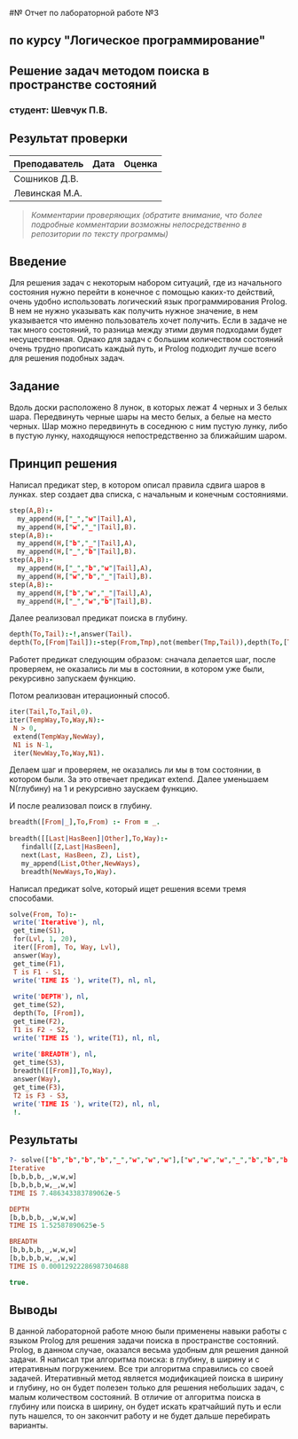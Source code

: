#№ Отчет по лабораторной работе №3
## по курсу "Логическое программирование"

## Решение задач методом поиска в пространстве состояний

### студент: Шевчук П.В.

## Результат проверки

| Преподаватель     | Дата         |  Оценка       |
|-------------------|--------------|---------------|
| Сошников Д.В. |              |               |
| Левинская М.А.|              |               |

> *Комментарии проверяющих (обратите внимание, что более подробные комментарии возможны непосредственно в репозитории по тексту программы)*


## Введение

Для решения задач с некоторым набором ситуаций, где из начального состояния нужно перейти в конечное с помощью каких-то действий, очень удобно использовать логический язык программирования Prolog. В нем не нужно указывать как получить нужное значение, в нем указывается что именно пользователь хочет получить. Если в задаче не так много состояний, то разница между этими двумя подходами будет несущественная. Однако для задач с большим количеством состояний очень трудно прописать каждый путь, и Prolog подходит лучше всего для решения подобных задач. 

## Задание

Вдоль доски расположено 8 лунок, в которых лежат 4 черных и 3 белых шара. Передвинуть черные шары на место белых, а белые на место черных. Шар можно передвинуть в соседнюю с ним пустую лунку, либо в пустую лунку, находящуюся непостредственно за ближайшим шаром.

## Принцип решения

Написал предикат step, в котором описал правила сдвига шаров в лунках. step создает два списка, с начальным и конечным состояниями. 
```prolog 
step(A,B):- 
  my_append(H,["_","w"|Tail],A), 
  my_append(H,["w","_"|Tail],B). 
step(A,B):- 
  my_append(H,["b","_"|Tail],A), 
  my_append(H,["_","b"|Tail],B). 
step(A,B):- 
  my_append(H,["_","b","w"|Tail],A), 
  my_append(H,["w","b","_"|Tail],B). 
step(A,B):- 
  my_append(H,["b","w","_"|Tail],A), 
  my_append(H,["_","w","b"|Tail],B). 
 ``` 
 Далее реализовал предикат поиска в глубину. 
 ```prolog 
 depth(To,Tail):-!,answer(Tail). 
depth(To,[From|Tail]):-step(From,Tmp),not(member(Tmp,Tail)),depth(To,[Tmp,From|Tail]). 
``` 
Работет предикат следующим образом: сначала делается шаг, после проверяем, не оказались ли мы в состоянии, в котором уже были, рекурсивно запускаем функцию. 
 
Потом реализован итерационный способ. 
```prolog 
iter(Tail,To,Tail,0). 
iter(TempWay,To,Way,N):- 
 N > 0, 
 extend(TempWay,NewWay), 
 N1 is N-1, 
 iter(NewWay,To,Way,N1). 
 ``` 
 Делаем шаг и проверяем, не оказались ли мы в том состоянии, в котором были. За это отвечает предикат extend. Далее уменьшаем N(глубину) на 1 и рекурсивно заускаем функцию. 
 
И после реализовал поиск в глубину. 
```prolog 
breadth([From|_],To,From) :- From = _. 
 
breadth([[Last|HasBeen]|Other],To,Way):- 
   findall([Z,Last|HasBeen], 
   next(Last, HasBeen, Z), List), 
   my_append(List,Other,NewWays), 
   breadth(NewWays,To,Way). 
``` 
Написал предикат solve, который ищет решения всеми тремя способами. 
```prolog 
solve(From, To):- 
 write('Iterative'), nl, 
 get_time(S1), 
 for(Lvl, 1, 20), 
 iter([From], To, Way, Lvl), 
 answer(Way), 
 get_time(F1), 
 T is F1 - S1, 
 write('TIME IS '), write(T), nl, nl, 
  
 write('DEPTH'), nl, 
 get_time(S2), 
 depth(To, [From]), 
 get_time(F2), 
 T1 is F2 - S2, 
 write('TIME IS '), write(T1), nl, nl, 
 
 write('BREADTH'), nl, 
 get_time(S3), 
 breadth([[From]],To,Way), 
 answer(Way), 
 get_time(F3), 
 T2 is F3 - S3, 
 write('TIME IS '), write(T2), nl, nl, 
 !. 
``` 
## Результаты

```prolog 
?- solve(["b","b","b","b","_","w","w","w"],["w","w","w","_","b","b","b","b"]).
Iterative
[b,b,b,b,_,w,w,w]
[b,b,b,b,w,_,w,w]
TIME IS 7.486343383789062e-5

DEPTH
[b,b,b,b,_,w,w,w]
TIME IS 1.52587890625e-5

BREADTH
[b,b,b,b,_,w,w,w]
[b,b,b,b,w,_,w,w]
TIME IS 0.00012922286987304688

true.
``` 

## Выводы

В данной лабораторной работе мною были применены навыки работы с языком Prolog для решения задачи поиска в пространстве состояний. Prolog, в данном случае, оказался весьма удобным для решения данной задачи. Я написал три алгоритма поиска: в глубину, в ширину и с итеративным погружением. Все три алгоритма справились со своей задачей. Итеративный метод является модификацией поиска в ширину и глубину, но он будет полезен только для решения небольших задач, с малым количеством состояний. В отличие от алгоритма поиска в глубину или поиска в ширину, он будет искать кратчайший путь и если путь нашелся, то он закончит работу и не будет дальше перебирать варианты.




